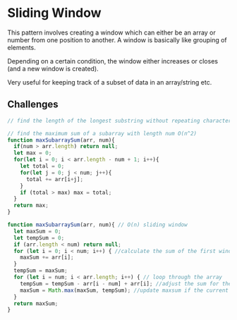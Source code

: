 # Sliding Window

This pattern involves creating a window which can either be an array or number from one position to another. A window is basically like grouping of elements.

Depending on a certain condition, the window either increases or closes (and a new window is created).

Very useful for keeping track of a subset of data in an array/string etc. 

## Challenges

```js
// find the length of the longest substring without repeating characters
```

```js
// find the maximum sum of a subarray with length num O(n^2) 
function maxSubarraySum(arr, num){
  if(num > arr.length) return null;
  let max = 0;
  for(let i = 0; i < arr.length - num + 1; i++){
    let total = 0;
    for(let j = 0; j < num; j++){
      total += arr[i+j];
    }
    if (total > max) max = total;
  }
  return max;
}

function maxSubarraySum(arr, num){ // O(n) sliding window
  let maxSum = 0;
  let tempSum = 0;
  if (arr.length < num) return null;
  for (let i = 0; i < num; i++) { //calculate the sum of the first window
    maxSum += arr[i];
  }
  tempSum = maxSum;
  for (let i = num; i < arr.length; i++) { // loop through the array
    tempSum = tempSum - arr[i - num] + arr[i]; //adjust the sum for the sliding window; subtract the left most element from the window and add in the new element
    maxSum = Math.max(maxSum, tempSum); //update maxsum if the current window sum is greater
  }
  return maxSum;
}
```
